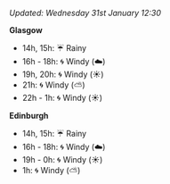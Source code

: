 *Updated: Wednesday 31st January 12:30*

**Glasgow**

* 14h, 15h: :umbrella: Rainy
* 16h - 18h: :cyclone: Windy (:cloud:)
* 19h, 20h: :cyclone: Windy (:sunny:)
* 21h: :cyclone: Windy (:partly_sunny:)
* 22h - 1h: :cyclone: Windy (:sunny:)

**Edinburgh**

* 14h, 15h: :umbrella: Rainy
* 16h - 18h: :cyclone: Windy (:cloud:)
* 19h - 0h: :cyclone: Windy (:sunny:)
* 1h: :cyclone: Windy (:partly_sunny:)
